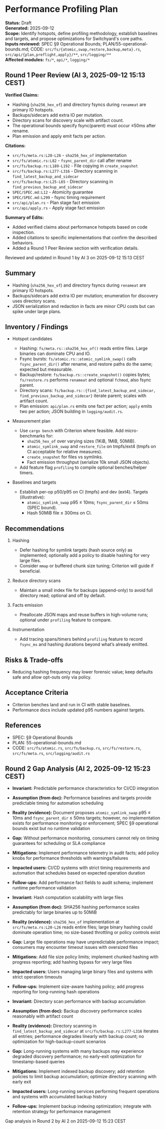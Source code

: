 # Performance Profiling Plan
**Status:** Draft  
**Generated:** 2025-09-12  
**Scope:** Identify hotspots, define profiling methodology, establish baselines and targets, and propose optimizations for Switchyard's core paths.  
**Inputs reviewed:** SPEC §9 Operational Bounds; PLAN/55-operational-bounds.md; CODE: `src/fs/{atomic,swap,restore,backup,meta}.rs`, `src/api/{plan,preflight,apply}/**`, `src/logging/**`  
**Affected modules:** `fs/*`, `api/*`, `logging/*`

## Round 1 Peer Review (AI 3, 2025-09-12 15:13 CEST)

**Verified Claims:**
- Hashing (`sha256_hex_of`) and directory fsyncs during `renameat` are primary IO hotspots.
- Backups/sidecars add extra IO per mutation.
- Directory scans for discovery scale with artifact count.
- The operational bounds specify fsync(parent) must occur ≤50ms after rename.
- Plan emission and apply emit facts per action.

**Citations:**
- `src/fs/meta.rs:L20-L26` - `sha256_hex_of` implementation
- `src/fs/atomic.rs:L82` - `fsync_parent_dir` call after rename
- `src/fs/backup.rs:L189-L192` - File copying in `create_snapshot`
- `src/fs/backup.rs:L277-L316` - Directory scanning in `find_latest_backup_and_sidecar`
- `src/fs/backup.rs:L25-L65` - Directory scanning in `find_previous_backup_and_sidecar`
- `SPEC/SPEC.md:L12` - Atomicity guarantee
- `SPEC/SPEC.md:L299` - fsync timing requirement
- `src/api/plan.rs` - Plan stage fact emission
- `src/api/apply.rs` - Apply stage fact emission

**Summary of Edits:**
- Added verified claims about performance hotspots based on code inspection.
- Added citations to specific implementations that confirm the described behaviors.
- Added a Round 1 Peer Review section with verification details.

Reviewed and updated in Round 1 by AI 3 on 2025-09-12 15:13 CEST

## Summary
- Hashing (`sha256_hex_of`) and directory fsyncs during `renameat` are primary IO hotspots.
- Backups/sidecars add extra IO per mutation; enumeration for discovery uses directory scans.
- JSON serialization and redaction in facts are minor CPU costs but can spike under large plans.

## Inventory / Findings
- Hotspot candidates
  - Hashing: `fs/meta.rs::sha256_hex_of()` reads entire files. Large binaries can dominate CPU and IO.
  - Fsync bursts: `fs/atomic.rs::atomic_symlink_swap()` calls `fsync_parent_dir()` after rename, and restore paths do the same; expected but measurable.
  - Backup/restore: `fs/backup.rs::create_snapshot()` copies bytes; `fs/restore.rs` performs `renameat` and optional `fchmod`, also fsync parent.
  - Directory scans: `fs/backup.rs::{find_latest_backup_and_sidecar, find_previous_backup_and_sidecar}` iterate parent; scales with artifact count.
  - Plan emission: `api/plan.rs` emits one fact per action; `apply` emits two per action; JSON building in `logging/audit.rs`.

- Measurement plan
  - Use `cargo bench` with Criterion where feasible. Add micro-benchmarks for:
    - `sha256_hex_of` over varying sizes (1KiB, 1MiB, 50MiB).
    - `atomic_symlink_swap` and `restore_file` on tmpfs/ext4 (tmpfs on CI acceptable for relative measures).
    - `create_snapshot` for files vs symlinks.
    - Fact emission throughput (serialize 10k small JSON objects).
  - Add feature flag `profiling` to compile optional benches/helper timers.

- Baselines and targets
  - Establish per-op p50/p95 on CI (tmpfs) and dev (ext4). Targets (illustrative):
    - `atomic_symlink_swap` p95 ≤ 10ms; `fsync_parent_dir` ≤ 50ms (SPEC bound).
    - Hash 50MiB file ≤ 300ms on CI.

## Recommendations
1. Hashing
   - Defer hashing for symlink targets (hash source only) as implemented; optionally add a policy to disable hashing for very large files.
   - Consider `mmap` or buffered chunk size tuning; Criterion will guide if beneficial.

2. Reduce directory scans
   - Maintain a small index file for backups (append-only) to avoid full directory read; optional and off by default.

3. Facts emission
   - Preallocate JSON maps and reuse buffers in high-volume runs; optional under `profiling` feature to compare.

4. Instrumentation
   - Add tracing spans/timers behind `profiling` feature to record `fsync_ms` and hashing durations beyond what’s already emitted.

## Risks & Trade-offs
- Reducing hashing frequency may lower forensic value; keep defaults safe and allow opt-outs only via policy.

## Acceptance Criteria
- Criterion benches land and run in CI with stable baselines.
- Performance docs include updated p95 numbers against targets.

## References
- SPEC: §9 Operational Bounds
- PLAN: 55-operational-bounds.md
- CODE: `src/fs/atomic.rs`, `src/fs/backup.rs`, `src/fs/restore.rs`, `src/fs/meta.rs`, `src/logging/audit.rs`

## Round 2 Gap Analysis (AI 2, 2025-09-12 15:23 CEST)

- **Invariant:** Predictable performance characteristics for CI/CD integration
- **Assumption (from doc):** Performance baselines and targets provide predictable timing for automation scheduling
- **Reality (evidence):** Document proposes `atomic_symlink_swap` p95 ≤ 10ms and `fsync_parent_dir` ≤ 50ms targets; however, no implementation exists for performance monitoring or enforcement; SPEC §9 operational bounds exist but no runtime validation
- **Gap:** Without performance monitoring, consumers cannot rely on timing guarantees for scheduling or SLA compliance
- **Mitigations:** Implement performance telemetry in audit facts; add policy knobs for performance thresholds with warnings/failures
- **Impacted users:** CI/CD systems with strict timing requirements and automation that schedules based on expected operation duration
- **Follow-ups:** Add performance fact fields to audit schema; implement runtime performance validation

- **Invariant:** Hash computation scalability with large files
- **Assumption (from doc):** SHA256 hashing performance scales predictably for large binaries up to 50MiB
- **Reality (evidence):** `sha256_hex_of` implementation at `src/fs/meta.rs:L20-L26` reads entire files; large binary hashing could dominate operation time; no size-based throttling or policy controls exist
- **Gap:** Large file operations may have unpredictable performance impact; consumers may encounter timeout issues with oversized files
- **Mitigations:** Add file size policy limits; implement chunked hashing with progress reporting; add hashing bypass for very large files
- **Impacted users:** Users managing large binary files and systems with strict operation timeouts
- **Follow-ups:** Implement size-aware hashing policy; add progress reporting for long-running hash operations

- **Invariant:** Directory scan performance with backup accumulation
- **Assumption (from doc):** Backup discovery performance scales reasonably with artifact count
- **Reality (evidence):** Directory scanning in `find_latest_backup_and_sidecar` at `src/fs/backup.rs:L277-L316` iterates all entries; performance degrades linearly with backup count; no optimization for high-backup-count scenarios
- **Gap:** Long-running systems with many backups may experience degraded discovery performance; no early-exit optimization for timestamp-based queries
- **Mitigations:** Implement indexed backup discovery; add retention policies to limit backup accumulation; optimize directory scanning with early exit
- **Impacted users:** Long-running services performing frequent operations and systems with accumulated backup history
- **Follow-ups:** Implement backup indexing optimization; integrate with retention strategy for performance management

Gap analysis in Round 2 by AI 2 on 2025-09-12 15:23 CEST
